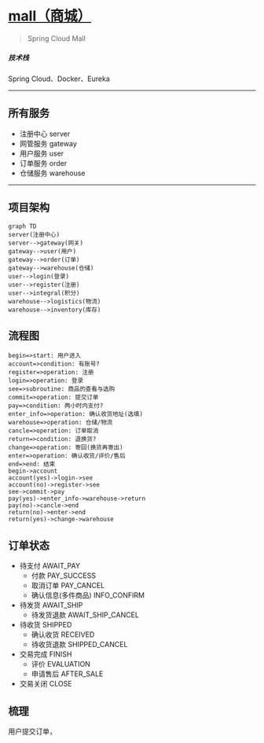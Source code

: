 # [mall（商城）](https://amoswang0626.github.io/mall/)

> Spring Cloud Mall

##### 技术栈

Spring Cloud、Docker、Eureka

---
## 所有服务
- 注册中心 server
- 网管服务 gateway
- 用户服务 user
- 订单服务 order
- 仓储服务 warehouse

---
## 项目架构
```mermaid
graph TD
server(注册中心)
server-->gateway(网关)
gateway-->user(用户)
gateway-->order(订单)
gateway-->warehouse(仓储)
user-->login(登录)
user-->register(注册)
user-->integral(积分)
warehouse-->logistics(物流)
warehouse-->inventory(库存)
```

## 流程图
```flow
begin=>start: 用户进入
account=>condition: 有账号?
register=>operation: 注册
login=>operation: 登录
see=>subroutine: 商品的查看与选购
commit=>operation: 提交订单
pay=>condition: 两小时内支付?
enter_info=>operation: 确认收货地址(选填)
warehouse=>operation: 仓储/物流
cancle=>operation: 订单取消
return=>condition: 退换货?
change=>operation: 寄回(换货再寄出)
enter=>operation: 确认收货/评价/售后
end=>end: 结束
begin->account
account(yes)->login->see
account(no)->register->see
see->commit->pay
pay(yes)->enter_info->warehouse->return
pay(no)->cancle->end
return(no)->enter->end
return(yes)->change->warehouse
```

## 订单状态

- 待支付 AWAIT_PAY
  - 付款 PAY_SUCCESS
  - 取消订单 PAY_CANCEL
  - 确认信息(多件商品) INFO_CONFIRM
- 待发货 AWAIT_SHIP
  - 待发货退款 AWAIT_SHIP_CANCEL
- 待收货 SHIPPED
  - 确认收货 RECEIVED
  - 待收货退款 SHIPPED_CANCEL
- 交易完成 FINISH
  - 评价 EVALUATION
  - 申请售后 AFTER_SALE
- 交易关闭 CLOSE

## 梳理

用户提交订单，
